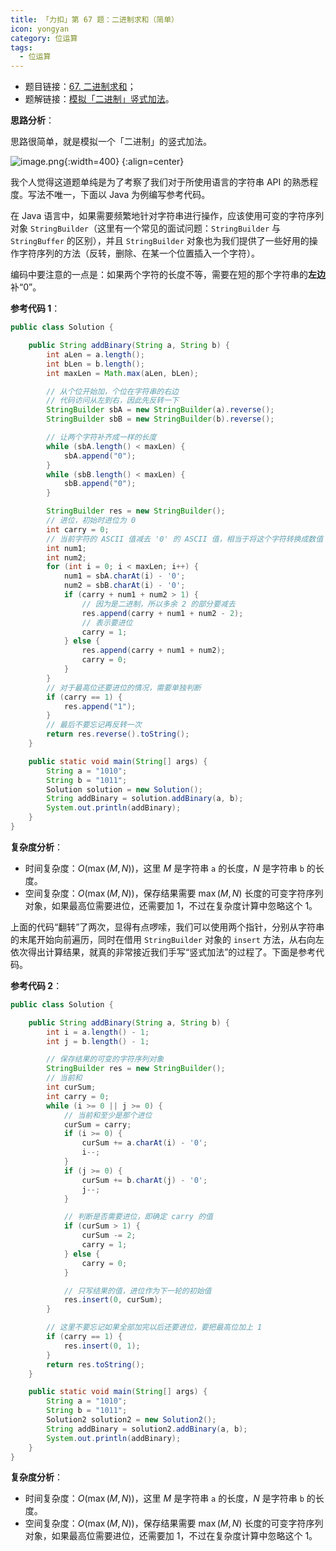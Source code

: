 ```yaml
---
title: 「力扣」第 67 题：二进制求和（简单）
icon: yongyan
category: 位运算
tags:
  - 位运算
---
```




+ 题目链接：[67. 二进制求和](https://leetcode-cn.com/problems/add-binary/)；
+ 题解链接：[模拟「二进制」竖式加法](https://leetcode-cn.com/problems/add-binary/solution/mo-shi-er-jin-zhi-shu-shi-jia-fa-by-liweiwei1419/)。



**思路分析**：

思路很简单，就是模拟一个「二进制」的竖式加法。

![image.png](https://pic.leetcode-cn.com/88f7d604ccd835f27b37fe5672a8c022ce2545f1bd5923f7ca066ef1e5f7e191-image.png){:width=400}
{:align=center}



我个人觉得这道题单纯是为了考察了我们对于所使用语言的字符串 API 的熟悉程度。写法不唯一，下面以 Java 为例编写参考代码。

在 Java 语言中，如果需要频繁地针对字符串进行操作，应该使用可变的字符序列对象 `StringBuilder`（这里有一个常见的面试问题：`StringBuilder` 与 `StringBuffer` 的区别），并且 `StringBuilder` 对象也为我们提供了一些好用的操作字符序列的方法（反转，删除、在某一个位置插入一个字符）。

编码中要注意的一点是：如果两个字符的长度不等，需要在短的那个字符串的**左边**补“0”。


**参考代码 1**：


```Java []
public class Solution {

    public String addBinary(String a, String b) {
        int aLen = a.length();
        int bLen = b.length();
        int maxLen = Math.max(aLen, bLen);

        // 从个位开始加，个位在字符串的右边
        // 代码访问从左到右，因此先反转一下
        StringBuilder sbA = new StringBuilder(a).reverse();
        StringBuilder sbB = new StringBuilder(b).reverse();

        // 让两个字符补齐成一样的长度
        while (sbA.length() < maxLen) {
            sbA.append("0");
        }
        while (sbB.length() < maxLen) {
            sbB.append("0");
        }

        StringBuilder res = new StringBuilder();
        // 进位，初始时进位为 0
        int carry = 0;
        // 当前字符的 ASCII 值减去 '0' 的 ASCII 值，相当于将这个字符转换成数值
        int num1;
        int num2;
        for (int i = 0; i < maxLen; i++) {
            num1 = sbA.charAt(i) - '0';
            num2 = sbB.charAt(i) - '0';
            if (carry + num1 + num2 > 1) {
                // 因为是二进制，所以多余 2 的部分要减去
                res.append(carry + num1 + num2 - 2);
                // 表示要进位
                carry = 1;
            } else {
                res.append(carry + num1 + num2);
                carry = 0;
            }
        }
        // 对于最高位还要进位的情况，需要单独判断
        if (carry == 1) {
            res.append("1");
        }
        // 最后不要忘记再反转一次
        return res.reverse().toString();
    }

    public static void main(String[] args) {
        String a = "1010";
        String b = "1011";
        Solution solution = new Solution();
        String addBinary = solution.addBinary(a, b);
        System.out.println(addBinary);
    }
}
```
**复杂度分析**：
+ 时间复杂度：$O(\max(M,N))$，这里 $M$ 是字符串 `a` 的长度，$N$ 是字符串 `b` 的长度。
+ 空间复杂度：$O(\max(M,N))$，保存结果需要 $\max(M,N)$ 长度的可变字符序列对象，如果最高位需要进位，还需要加 $1$，不过在复杂度计算中忽略这个 $1$。


上面的代码“翻转”了两次，显得有点啰嗦，我们可以使用两个指针，分别从字符串的末尾开始向前遍历，同时在借用 `StringBuilder` 对象的 `insert` 方法，从右向左依次得出计算结果，就真的非常接近我们手写“竖式加法”的过程了。下面是参考代码。


**参考代码 2**：

```Java []
public class Solution {

    public String addBinary(String a, String b) {
        int i = a.length() - 1;
        int j = b.length() - 1;

        // 保存结果的可变的字符序列对象
        StringBuilder res = new StringBuilder();
        // 当前和
        int curSum;
        int carry = 0;
        while (i >= 0 || j >= 0) {
            // 当前和至少是那个进位
            curSum = carry;
            if (i >= 0) {
                curSum += a.charAt(i) - '0';
                i--;
            }
            if (j >= 0) {
                curSum += b.charAt(j) - '0';
                j--;
            }

            // 判断是否需要进位，即确定 carry 的值
            if (curSum > 1) {
                curSum -= 2;
                carry = 1;
            } else {
                carry = 0;
            }

            // 只写结果的值，进位作为下一轮的初始值
            res.insert(0, curSum);
        }

        // 这里不要忘记如果全部加完以后还要进位，要把最高位加上 1
        if (carry == 1) {
            res.insert(0, 1);
        }
        return res.toString();
    }

    public static void main(String[] args) {
        String a = "1010";
        String b = "1011";
        Solution2 solution2 = new Solution2();
        String addBinary = solution2.addBinary(a, b);
        System.out.println(addBinary);
    }
}
```

**复杂度分析**：
+ 时间复杂度：$O(\max(M,N))$，这里 $M$ 是字符串 `a` 的长度，$N$ 是字符串 `b` 的长度。
+ 空间复杂度：$O(\max(M,N))$，保存结果需要 $\max(M,N)$ 长度的可变字符序列对象，如果最高位需要进位，还需要加 $1$，不过在复杂度计算中忽略这个 $1$。